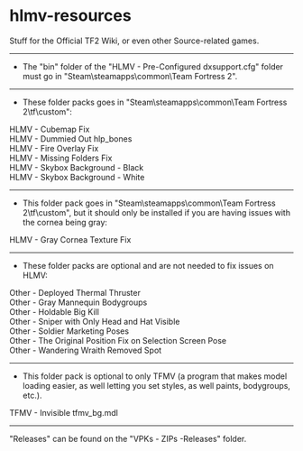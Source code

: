 # hlmv-resources
Stuff for the Official TF2 Wiki, or even other Source-related games.

---

* The "bin" folder of the "HLMV - Pre-Configured dxsupport.cfg" folder must go in "Steam\steamapps\common\Team Fortress 2".

---

* These folder packs goes in "Steam\steamapps\common\Team Fortress 2\tf\custom":

HLMV - Cubemap Fix<br>
HLMV - Dummied Out hlp_bones<br>
HLMV - Fire Overlay Fix<br>
HLMV - Missing Folders Fix<br>
HLMV - Skybox Background - Black<br>
HLMV - Skybox Background - White

---

* This folder pack goes in "Steam\steamapps\common\Team Fortress 2\tf\custom", but it should only be installed if you are having issues with the cornea being gray:

HLMV - Gray Cornea Texture Fix

---

* These folder packs are optional and are not needed to fix issues on HLMV:

Other - Deployed Thermal Thruster<br>
Other - Gray Mannequin Bodygroups<br>
Other - Holdable Big Kill<br>
Other - Sniper with Only Head and Hat Visible<br>
Other - Soldier Marketing Poses<br>
Other - The Original Position Fix on Selection Screen Pose<br>
Other - Wandering Wraith Removed Spot

---

* This folder pack is optional to only TFMV (a program that makes model loading easier, as well letting you set styles, as well paints, bodygroups, etc.).

TFMV - Invisible tfmv_bg.mdl

---

"Releases" can be found on the "VPKs - ZIPs -Releases" folder.
